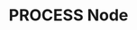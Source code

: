 ﻿---
title: "PROCESS Node"
toc: true
tag: developers
category: "Workflow"
menus: 
    nodeandlinks:
        icon: fa fa-link
        title: "Working with Process" 
        identifier: nodeprocess
---
